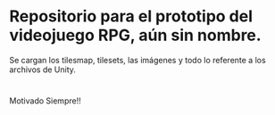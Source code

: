 # Repositorio para el prototipo del videojuego RPG, aún sin nombre.

Se cargan los tilesmap, tilesets, las imágenes y todo lo referente a los archivos de Unity.
#
Motivado Siempre!!


